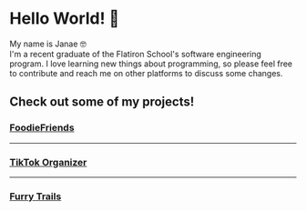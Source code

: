 # Hello World! 👋

My name is Janae 🤓 </br>
I'm a recent graduate of the Flatiron School's software engineering program.
I love learning new things about programming, so please feel free to contribute and reach me on other platforms to discuss some changes. 

## Check out some of my projects!
### [FoodieFriends](https://github.com/Janaeq/foodiefriends)
<hr></hr>

### [TikTok Organizer](https://github.com/Janaeq/tiktok-organizer-frontend)
<hr></hr>

### [Furry Trails](https://github.com/Janaeq/dogs)

